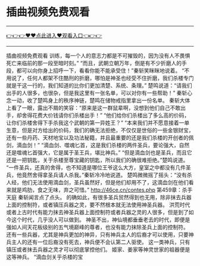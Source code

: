 # 插曲视频免费观看

<hr/> <a href="https://github.com/siguaha/najh/issues/2">👉👉👉♥♥点此进入♥观看入口👈👉👉</a><hr/>

插曲视频免费观看
训练，每一个人的意志力都是不可摧毁的，因为没有人不畏惧死亡来临前的那一段至暗时刻。”
    “而且，武朝立朝万年，倒是有不少折磨人的手段，都可以向你身上招呼一下，看看你能不能承受住！”秦斩笑眯眯地说着。
    “不用说了，任何人都架不住酷刑的折磨，哪怕是神圣也经受不住折磨，我们杀楼专门就是干这一行的，我们知道的比你们更加清楚、系统、条理。”
    楚鸣说道：“请我们出手的人很多，也很杂，但是我这里有一张名单，可以对你有一些帮助！”
    秦斩心念一动，收了楚鸣身上的秩序神链，楚鸣在储物戒指里拿出一份名单。
    秦斩大体上看了一眼，露出不屑的笑容：“原来是这一群鼠辈啊，没想到他们自己不敢出手，却舍得花费大价钱请你们杀楼出手！”
    “他们给你们杀楼出了多么高的价码，让你们杀楼舍得下手杀我这个武朝的第一异姓王？”
    “本来我们并不愿意接着一单生意，但是对方给出的价码，我们的确无法拒绝，不仅仅是世俗的一些金银财宝，还有一些丹药、天材地宝以及功法秘籍，并且最重要的还是我们杀楼的开创者的佩剑，滴血剑！”
    “滴血剑、噬魂匕首，这是我们杀楼的两件圣兵，要论强大，自然还是噬魂匕首强大，它是属于圣王兵，堪比神兵。”
    “但是滴血剑也是圣兵，而且它还是一把钥匙，关于杀楼至尊宝藏的钥匙，所以我们的确很难拒绝。”楚鸣说道。
    “一件圣兵，还真的舍得，也不知道是哪位王爷这么大方，皇室之中都没有几件圣兵，他竟然舍得拿圣兵请人杀我。”秦斩冷冷地说道。
    楚鸣微微摇了摇头：“没有杀人经，他们无法使用滴血剑，圣兵虽然好，但是他们却用不了，这滴血剑在他们看来就是鸡肋，食之无味，弃之可惜。”
http://46ce.cn/contes.php
第459章：杀手天庭
    秦斩闻言点了点头。
    的确如此，有很多圣兵贸然得到也无用，除非抹去兵器上面的控制符，或者镇压兵器之灵，要不然根本就无法使用神圣兵器。
    洪荒时代或者上古时代有能力抹去神圣兵器上面控制符或者兵器之灵的人很多，但是到了如今这个时代，几乎没人可以做到。
    神圣不出，神仙境都垂垂老去的时代，即便是强如人间天花板级别的五气境巅峰的尊者，也没有能力抹除圣兵上面的控制符。
    还有一些兵器，尤其是神兵更加的神异，只有神兵主人的后裔才可以使用，只要神兵主人的还有一位后裔没有死去，神兵便不会认第二人驱使。
    这一类神兵，只有镇压或者抹去兵器之灵才可以彻底掌控他们。
    姬家、姜家等神灵世家的祖器便是这等神兵。
    “滴血剑关乎杀楼的宝
